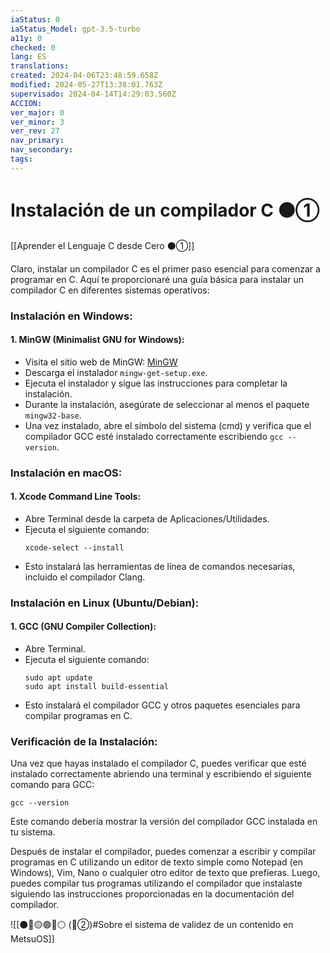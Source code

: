 ```yaml
---
iaStatus: 0
iaStatus_Model: gpt-3.5-turbo
a11y: 0
checked: 0
lang: ES
translations: 
created: 2024-04-06T23:48:59.658Z
modified: 2024-05-27T13:38:01.763Z
supervisado: 2024-04-14T14:29:03.560Z
ACCION: 
ver_major: 0
ver_minor: 3
ver_rev: 27
nav_primary: 
nav_secondary: 
tags:
---
```

# Instalación de un compilador C ⚫①

[[Aprender el Lenguaje C desde Cero ⚫①]]

Claro, instalar un compilador C es el primer paso esencial para comenzar a programar en C. Aquí te proporcionaré una guía básica para instalar un compilador C en diferentes sistemas operativos:

### Instalación en Windows:

#### 1. MinGW (Minimalist GNU for Windows):
- Visita el sitio web de MinGW: [MinGW](http://www.mingw.org/)
- Descarga el instalador `mingw-get-setup.exe`.
- Ejecuta el instalador y sigue las instrucciones para completar la instalación.
- Durante la instalación, asegúrate de seleccionar al menos el paquete `mingw32-base`.
- Una vez instalado, abre el símbolo del sistema (cmd) y verifica que el compilador GCC esté instalado correctamente escribiendo `gcc --version`.

### Instalación en macOS:

#### 1. Xcode Command Line Tools:
- Abre Terminal desde la carpeta de Aplicaciones/Utilidades.
- Ejecuta el siguiente comando:
  ```
  xcode-select --install
  ```
- Esto instalará las herramientas de línea de comandos necesarias, incluido el compilador Clang.

### Instalación en Linux (Ubuntu/Debian):

#### 1. GCC (GNU Compiler Collection):
- Abre Terminal.
- Ejecuta el siguiente comando:
  ```
  sudo apt update
  sudo apt install build-essential
  ```
- Esto instalará el compilador GCC y otros paquetes esenciales para compilar programas en C.

### Verificación de la Instalación:

Una vez que hayas instalado el compilador C, puedes verificar que esté instalado correctamente abriendo una terminal y escribiendo el siguiente comando para GCC:

```
gcc --version
```

Este comando debería mostrar la versión del compilador GCC instalada en tu sistema.

Después de instalar el compilador, puedes comenzar a escribir y compilar programas en C utilizando un editor de texto simple como Notepad (en Windows), Vim, Nano o cualquier otro editor de texto que prefieras. Luego, puedes compilar tus programas utilizando el compilador que instalaste siguiendo las instrucciones proporcionadas en la documentación del compilador.

![[⚫🔴🟡🟢🔵⚪ (🔴②)#Sobre el sistema de validez de un contenido en MetsuOS]]
